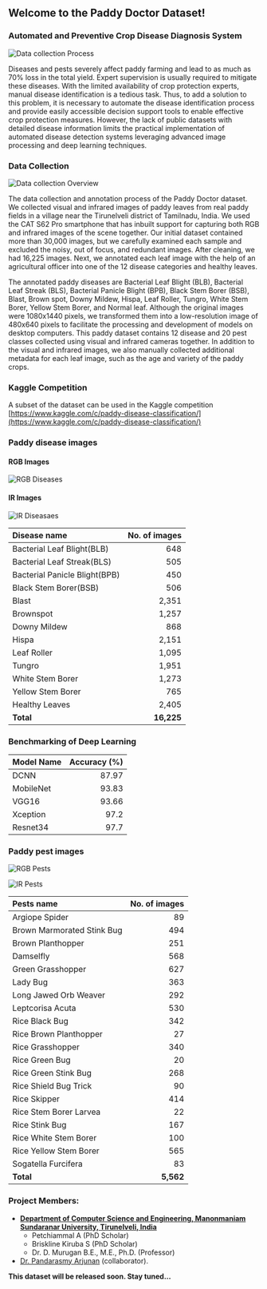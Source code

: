 ## Welcome to the Paddy Doctor Dataset!

### Automated and Preventive Crop Disease Diagnosis System

![Data collection Process](Data_Collection.png)

Diseases and pests severely affect paddy farming and lead to as much as 70% loss in the total yield. Expert supervision is usually required to mitigate these diseases. With the limited availability of crop protection experts, manual disease identification is a tedious task. Thus, to add a solution to this problem, it is necessary to automate the disease identification process and provide easily accessible decision support tools to enable effective crop protection measures. However, the lack of public datasets with detailed disease information limits the practical implementation of automated disease detection systems leveraging advanced image processing and deep learning techniques.

### Data Collection
![Data collection Overview](Datacollection_overview2.png)

The data collection and annotation process of the Paddy Doctor dataset. We collected visual and infrared images of paddy leaves from real paddy fields in a village near the Tirunelveli district of Tamilnadu, India. We used the CAT S62 Pro smartphone that has inbuilt support for capturing both RGB and infrared images of the scene together. Our initial dataset contained more than 30,000 images, but we carefully examined each sample and excluded the noisy, out of focus, and redundant images. After cleaning, we had 16,225 images. Next, we annotated each leaf image with the help of an agricultural officer into one of the 12 disease categories and healthy leaves. 

The annotated paddy diseases are Bacterial Leaf Blight (BLB), Bacterial Leaf Streak (BLS), Bacterial Panicle Blight (BPB), Black Stem Borer (BSB), Blast, Brown spot, Downy Mildew, Hispa, Leaf Roller, Tungro, White Stem Borer, Yellow Stem Borer, and Normal leaf.  Although the original images were 1080x1440 pixels, we transformed them into a low-resolution image of 480x640 pixels to facilitate the processing and development of models on desktop computers. This  paddy dataset contains 12 disease and 20 pest classes collected using visual and infrared cameras together. In addition to the visual and infrared images, we also manually collected additional metadata for each leaf image, such as the age and variety of the paddy crops.


<!-- **Paddy Doctor** is a visual and infrared image dataset collected from real paddy fields in Tamilnadu, India. 
This dataset contains over 22,000 labelled paddy leaf images across 12 disease and 20 pest classes collected using visual and infrared cameras together. It also contains additional metadata, such as paddy type and age. These uniques features make this dataset suitable for benchmarking and evaluating automated disease identification techniques. -->

### Kaggle Competition
A subset of the dataset can be used in the Kaggle competition
[https://www.kaggle.com/c/paddy-disease-classification/](https://www.kaggle.com/c/paddy-disease-classification/)

### Paddy disease images

#### RGB Images
![RGB Diseases](RGB_disease_classes2.png)

#### IR Images
![IR Diseasaes](IR_disease_classes.png)

|Disease name | No. of images |
| :--- | ---: |
|Bacterial Leaf Blight(BLB) | 648 |
|Bacterial Leaf Streak(BLS) | 505 |
|Bacterial Panicle Blight(BPB) | 450 |
|Black Stem Borer(BSB) | 506|
|Blast | 2,351 |
|Brownspot | 1,257 |
| Downy Mildew | 868|
|Hispa | 2,151|
|Leaf Roller | 1,095|
|Tungro | 1,951|
|White Stem Borer | 1,273|
|Yellow Stem Borer | 765|
|Healthy Leaves | 2,405|
|**Total** | **16,225**|

### Benchmarking of Deep Learning

|Model Name | Accuracy (%) |
| :--- | ---: |
|DCNN| 87.97 |
|MobileNet|93.83|
|VGG16|93.66|
|Xception|97.2|
|Resnet34|97.7|

### Paddy pest images
![RGB Pests](RGBpests.png)

![IR Pests](irpests.png)

|Pests name | No. of images |
| :--- | ---: |
|Argiope Spider |  89 |
|Brown Marmorated Stink Bug | 494  |
|Brown Planthopper | 251 |
|Damselfly  |  568 |
|Green Grasshopper | 627 |
|Lady Bug | 363 |
|Long Jawed Orb Weaver | 292 |
|Leptcorisa Acuta | 530 |
|Rice Black Bug | 342 |
|Rice Brown Planthopper| 27 |
|Rice Grasshopper | 340 |
|Rice Green Bug | 20 |
|Rice Green Stink Bug| 268 |
|Rice Shield Bug Trick | 90 |
|Rice Skipper | 414|
|Rice Stem Borer Larvea | 22 |
|Rice Stink Bug| 167 |
|Rice White Stem Borer| 100 
|Rice Yellow Stem Borer| 565 |
|Sogatella Furcifera| 83 |
|**Total** | **5,562**|

### Project Members: 

- **[Department of Computer Science and Engineering,  Manonmaniam Sundaranar University, Tirunelveli, India](https://www.msuniv.ac.in/Academic/Department/ComputerScience/Overview)**
   - Petchiammal A (PhD Scholar) 
   - Briskline Kiruba S (PhD Scholar)
   - Dr. D. Murugan B.E., M.E., Ph.D. (Professor)
- [Dr. Pandarasmy Arjunan](https://www.samy101.com/) (collaborator).

**This dataset will be released soon. Stay tuned...**
